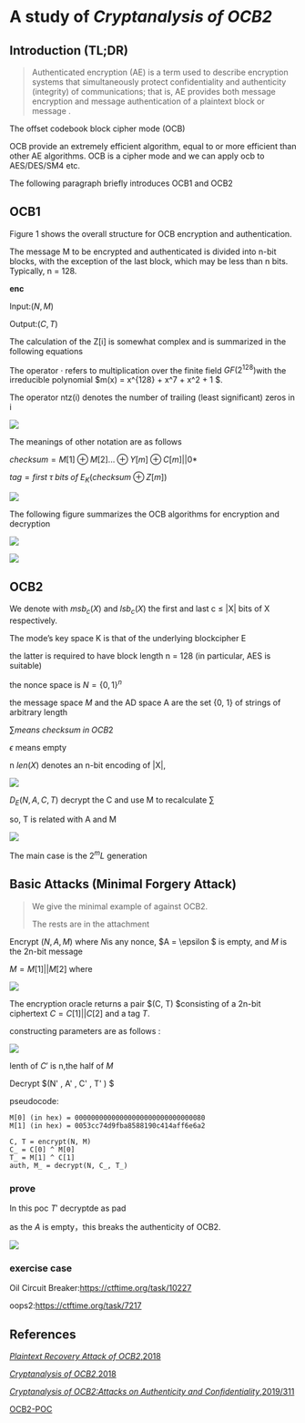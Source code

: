 #  A study of ***Cryptanalysis of OCB2***

## Introduction (TL;DR)

> Authenticated encryption (AE) is a term used to describe encryption systems  that simultaneously protect confidentiality and authenticity (integrity) of  communications; that is, AE provides both message encryption and message  authentication of a plaintext block or message .

The offset codebook block cipher mode (OCB)

OCB provide an extremely efficient  algorithm, equal to or more efficient than other AE algorithms. OCB is a cipher mode and we can apply ocb to AES/DES/SM4 etc.



The following paragraph briefly introduces OCB1 and OCB2

## OCB1

Figure 1 shows the overall structure for OCB encryption and authentication.

The message M to be  encrypted and authenticated is divided into n-bit blocks, with the exception  of the last block, which may be less than n bits. Typically, n = 128. 

**enc**

Input:$(N,M)$

Output:$(C,T)$

The calculation of the Z[i] is somewhat complex and is summarized in the  following equations

The operator · refers to multiplication over the finite field $GF(2^{128})$with the  irreducible polynomial $m(x) = x^{128} + x^7 + x^2 + 1 $.

The operator ntz(i) denotes the number of trailing (least significant) zeros in i

![](https://gitee.com/ljahum/images/raw/master/img/20210829132141.png)

The meanings of other notation are as follows

$checksum = M[1] \oplus M[2] ...\oplus Y[m]\oplus C[m]||0*$

$tag = first \; \tau \; bits \;of \;E_K(checksum\oplus Z[m])$

![](https://gitee.com/ljahum/images/raw/master/img/20210829131746.png)

The following figure summarizes the OCB algorithms for encryption and decryption 



![](https://gitee.com/ljahum/images/raw/master/img/20210829133115.png)


![](https://gitee.com/ljahum/images/raw/master/img/image-20210829133127671.png)




## OCB2

We denote with $msb_c(X)$ and $lsb_c(X)$ the first and last c ≤ |X| bits of X respectively.

The mode’s key space K is that of the underlying blockcipher E

the latter is required to have block length n = 128 (in particular, AES is suitable)

the nonce space is $N = \{0, 1\}^n$

the message space $M$ and the AD space A are the set {0, 1} of strings of arbitrary length

$\sum means\;checksum\;in\;OCB2$

$\epsilon$ means empty

n $len(X)$ denotes an n-bit encoding of |X|,



![](https://gitee.com/ljahum/images/raw/master/img/20210829133357.png)

$D_E(N,A,C,T)$ decrypt the C and use M to recalculate $\sum$

so, T is related with A and M

![](https://gitee.com/ljahum/images/raw/master/img/20210829130157.png)

The main case is the $2^mL$ generation

## Basic Attacks (Minimal Forgery Attack)

> We give the minimal example of against OCB2.
>
> The rests are in the attachment



Encrypt $(N, A, M)$ where $N$is any nonce, $A = \epsilon $  is empty, and $M$ is the 2n-bit message 

$M = M[1]||M[2]$ where

![](https://gitee.com/ljahum/images/raw/master/img/20210829135506.png)

The encryption oracle returns a pair $(C, T) $consisting of a 2n-bit ciphertext $C = C[1] || C[2]$ and a tag $T$.



constructing parameters are as follows :

![](https://gitee.com/ljahum/images/raw/master/img/20210829135954.png)

lenth of $C'$ is n,the half of $M$

Decrypt $(N' , A' , C' , T' ) $

pseudocode:

```pseudocode
M[0] (in hex) = 00000000000000000000000000000080
M[1] (in hex) = 0053cc74d9fba8588190c414aff6e6a2

C, T = encrypt(N, M)
C_ = C[0] ^ M[0]
T_ = M[1] ^ C[1]
auth, M_ = decrypt(N, C_, T_)
```

### prove

In this poc $T'$ decryptde as pad

as the $A$ is empty，this breaks the authenticity of OCB2.


![](https://gitee.com/ljahum/images/raw/master/img/image-20210829140242214.png)

### exercise case

Oil Circuit Breaker:https://ctftime.org/task/10227

oops2:https://ctftime.org/task/7217

## **References**

[*Plaintext Recovery Attack of OCB2*,2018](https://eprint.iacr.org/2018/1090.pdf)

[*Cryptanalysis of OCB2*,2018](https://eprint.iacr.org/2018/1040.pdf)

[*Cryptanalysis of OCB2:Attacks on Authenticity and Confidentiality*,2019/311](https://eprint.iacr.org/2019/311.pdf)

[OCB2-POC](https://github.com/oalieno/OCB2-POC)



